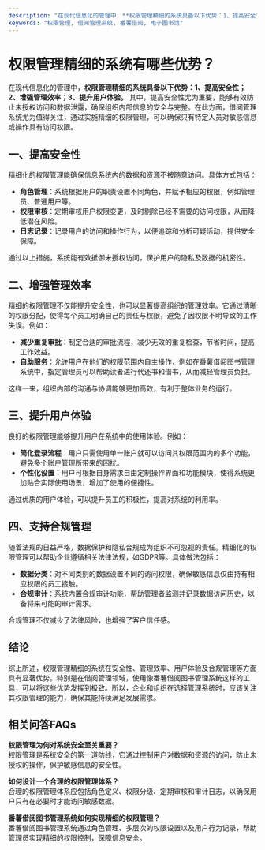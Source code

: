 ```yaml
---
description: "在现代信息化的管理中，**权限管理精细的系统具备以下优势：1、提高安全性；2、增强管理效率；3、提升用户体验。** 其中，提高安全性尤为重要，能够有效防止未授权访问和数据泄露，确保组织内部信息的安全与完整。在此方面，借阅管理系统尤为值得关注，通过实施精细的权限管理，可以确保只有特定人员对敏感信息或操作具有访问权限。"
keywords: "权限管理, 借阅管理系统, 番薯借阅, 电子图书馆"
---
```

# 权限管理精细的系统有哪些优势？

在现代信息化的管理中，**权限管理精细的系统具备以下优势：1、提高安全性；2、增强管理效率；3、提升用户体验。** 其中，提高安全性尤为重要，能够有效防止未授权访问和数据泄露，确保组织内部信息的安全与完整。在此方面，借阅管理系统尤为值得关注，通过实施精细的权限管理，可以确保只有特定人员对敏感信息或操作具有访问权限。

## 一、提高安全性

精细化的权限管理能确保信息系统内的数据和资源不被随意访问。具体方式包括：

- **角色管理**：系统根据用户的职责设置不同角色，并赋予相应的权限，例如管理员、普通用户等。
- **权限审核**：定期审核用户权限变更，及时剔除已经不需要的访问权限，从而降低潜在风险。
- **日志记录**：记录用户的访问和操作行为，以便追踪和分析可疑活动，提供安全保障。

通过以上措施，系统能有效抵御未授权访问，保护用户的隐私及数据的机密性。

## 二、增强管理效率

精细的权限管理不仅能提升安全性，也可以显著提高组织的管理效率。它通过清晰的权限分配，使得每个员工明确自己的责任与权限，避免了因权限不明导致的工作失误。例如：

- **减少重复审批**：制定合适的审批流程，减少无效的重复检查，节省时间，提高工作效益。
- **自助服务**：允许用户在他们的权限范围内自主操作，例如在番薯借阅图书管理系统中，指定管理员可以帮助读者进行代还书和借书，从而减轻管理员负担。

这样一来，组织内部的沟通与协调能够更加高效，有利于整体业务的运行。

## 三、提升用户体验

良好的权限管理能够提升用户在系统中的使用体验。例如：

- **简化登录流程**：用户只需使用单一账户就可以访问其权限范围内的多个功能，避免多个账户管理所带来的困扰。
- **个性化设置**：用户可根据自身需求自由定制操作界面和功能模块，使得系统更加贴合实际使用场景，增加了使用的便捷性。
  
通过优质的用户体验，可以提升员工的积极性，提高对系统的利用率。

## 四、支持合规管理

随着法规的日益严格，数据保护和隐私合规成为组织不可忽视的责任。精细化的权限管理可以帮助企业遵循相关法律法规，如GDPR等。具体做法包括：

- **数据分类**：对不同类别的数据设置不同的访问权限，确保敏感信息仅由持有相应权限的员工接触。
- **合规审计**：系统内置合规审计功能，帮助管理者监测并记录数据访问历史，以备将来可能的审计需求。

合规管理不仅减少了法律风险，也增强了客户信任感。

## 结论

综上所述，权限管理精细的系统在安全性、管理效率、用户体验及合规管理等方面具有显著优势。特别是在借阅管理领域，使用像番薯借阅图书管理系统这样的工具，可以将这些优势发挥到极致。所以，企业和组织在选择管理系统时，应该关注其权限管理的能力，确保其能持续满足发展需求。

## 相关问答FAQs

**权限管理为何对系统安全至关重要？**  
权限管理是系统安全的第一道防线，它通过控制用户对数据和资源的访问，防止未授权的操作，保护敏感信息的安全性。

**如何设计一个合理的权限管理体系？**  
合理的权限管理体系应包括角色定义、权限分级、定期审核和审计日志，以确保用户只有在必要时才能访问敏感数据。

**番薯借阅图书管理系统如何实现精细的权限管理？**  
番薯借阅图书管理系统通过角色管理、多层次的权限设置以及用户行为记录，帮助管理员实现精细的权限控制，保障信息安全。

